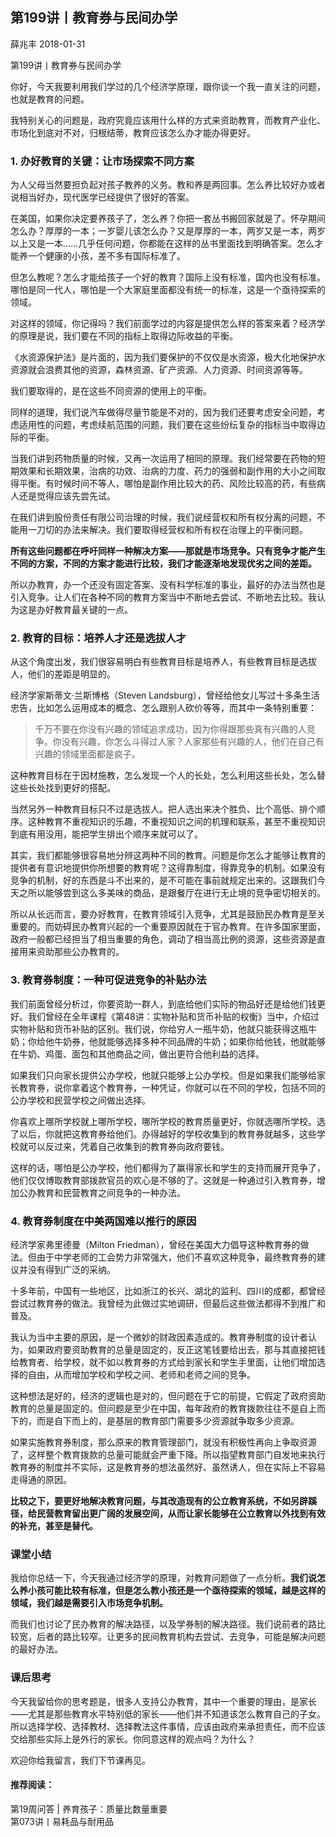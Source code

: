 

## 第199讲丨教育券与民间办学


薛兆丰
2018-01-31

第199讲丨教育券与民间办学


你好，今天我要利用我们学过的几个经济学原理，跟你谈一个我一直关注的问题，也就是教育的问题。

我特别关心的问题是，政府究竟应该用什么样的方式来资助教育，而教育产业化、市场化到底对不对，归根结蒂，教育应该怎么办才能办得更好。

### 1. 办好教育的关键：让市场探索不同方案

为人父母当然要担负起对孩子教养的义务。教和养是两回事。怎么养比较好办或者说相当好办，现代医学已经提供了很好的答案。

在美国，如果你决定要养孩子了，怎么养？你把一套丛书搬回家就是了。怀孕期间怎么办？厚厚的一本；一岁婴儿该怎么办？又是厚厚的一本，两岁又是一本，两岁以上又是一本……几乎任何问题，你都能在这样的丛书里面找到明确答案。怎么才能养一个健康的小孩，差不多有国际标准了。

但怎么教呢？怎么才能给孩子一个好的教育？国际上没有标准，国内也没有标准。哪怕是同一代人，哪怕是一个大家庭里面都没有统一的标准，这是一个亟待探索的领域。

对这样的领域，你记得吗？我们前面学过的内容是提供怎么样的答案来着？经济学的原理是说，我们要在不同的指标上取得边际收益的平衡。

《水资源保护法》是片面的，因为我们要保护的不仅仅是水资源，极大化地保护水资源就会浪费其他的资源，森林资源、矿产资源、人力资源、时间资源等等。

我们要取得的，是在这些不同资源的使用上的平衡。

同样的道理，我们说汽车做得尽量节能是不对的，因为我们还要考虑安全问题，考虑适用性的问题，考虑续航范围的问题，我们要在这些纷纭复杂的指标当中取得边际的平衡。

当我们讲到药物质量的时候，又再一次运用了相同的原理。我们经常要在药物的短期效果和长期效果，治病的功效、治病的力度、药力的强弱和副作用的大小之间取得平衡。有时候时间不等人，哪怕是副作用比较大的药、风险比较高的药，有些病人还是觉得应该先尝先试。

在我们讲到股份责任有限公司治理的时候，我们说经营权和所有权分离的问题，不能用一刀切的办法来解决。我们要取得经营权和所有权在治理上的平衡问题。

**所有这些问题都在呼吁同样一种解决方案——那就是市场竞争。只有竞争才能产生不同的方案，不同的方案才能进行比较，我们才能逐渐地发现优劣之间的差距。**

所以办教育，办一个还没有固定答案、没有科学标准的事业，最好的办法当然也是引入竞争。让人们在各种不同的教育方案当中不断地去尝试、不断地去比较。我认为这是办好教育最关键的一点。

### 2. 教育的目标：培养人才还是选拔人才

从这个角度出发，我们很容易明白有些教育目标是培养人，有些教育目标是选拔人，他们的差距是明显的。


经济学家斯蒂文·兰斯博格（Steven Landsburg），曾经给他女儿写过十多条生活忠告，比如怎么运用成本的概念、怎么跟别人砍价等等，而其中一条特别重要：

> 千万不要在你没有兴趣的领域追求成功，因为你得跟那些真有兴趣的人竞争。你没有兴趣，你怎么斗得过人家？人家那些有兴趣的人，他们在自己有兴趣的领域里面都是疯子。

这种教育目标在于因材施教，怎么发现一个人的长处，怎么利用这些长处，怎么替这些长处找到更好的搭配。

当然另外一种教育目标只不过是选拔人。把人选出来决个胜负、比个高低、排个顺序。这种教育不重视知识的乐趣，不重视知识之间的机理和联系，甚至不重视知识到底有用没用，能把学生排出个顺序来就可以了。

其实，我们都能够很容易地分辨这两种不同的教育。问题是你怎么才能够让教育的提供者有意识地提供你所想要的教育呢？这得靠制度，得靠竞争的机制。如果没有竞争的机制，好的东西是斗不出来的，是不可能在事前就规定出来的。这跟我们今天之所以能够尝到这么多美味的商品，是跟餐厅在进行无止境的竞争密切相关的。

所以从长远而言，要办好教育，在教育领域引入竞争，尤其是鼓励民办教育是至关重要的。而妨碍民办教育兴起的一个重要原因就在于官办教育。在许多国家里面，政府一般都已经担当了相当重要的角色，调动了相当高比例的资源，这些资源是直接用来资助那些公办教育的。

### 3. 教育券制度：一种可促进竞争的补贴办法

我们前面曾经分析过，你要资助一群人，到底给他们实际的物品好还是给他们钱更好。我们曾经在全年课程《第48讲：实物补贴和货币补贴的权衡》当中，介绍过实物补贴和货币补贴的区别。我们说，你给穷人一瓶牛奶，他就只能获得这瓶牛奶；你给他牛奶券，他就能够选择多种不同品牌的牛奶；如果你给他钱，他就能够在牛奶、鸡蛋、面包和其他商品之间，做出更符合他利益的选择。

如果我们只向家长提供公办学校，他就只能够上公办学校。但是如果我们能够给家长教育券，说你拿着这个教育券，一种凭证，你就可以在不同的学校，包括不同的公办学校和民营学校之间做出选择。

你喜欢上哪所学校就上哪所学校，哪所学校的教育质量更好，你就选哪所学校。选了以后，你就把这教育券给他们。办得越好的学校收集到的教育券就越多，这些学校就可以反过来，凭着自己收集到的教育券向政府要钱。

这样的话，哪怕是公办学校，他们都得为了赢得家长和学生的支持而展开竞争了，他们仅仅博取教育部拨款官员的欢心是不够的了。这就是一种通过引入教育券，增加公办教育和民营教育之间竞争的一种办法。

### 4. 教育券制度在中美两国难以推行的原因

经济学家弗里德曼（Milton Friedman），曾经在美国大力倡导这种教育券的做法。但由于中学老师的工会势力非常强大，他们不喜欢这种竞争，最终教育券的建议并没有得到广泛的采纳。

十多年前，中国有一些地区，比如浙江的长兴、湖北的监利、四川的成都，都曾经尝试过教育券的做法。我曾经为此做过实地调研，但最后这些做法都得不到推广和普及。

我认为当中主要的原因，是一个微妙的财政因素造成的。教育券制度的设计者认为，如果政府要资助教育的总量是固定的，反正这笔钱要给出去，那与其直接把钱给教育者、给学校，就不如以教育券的方式给到家长和学生手里面，让他们增加选择的自由，从而增加学校和学校之间、老师和老师之间的竞争。

这种想法是好的，经济的逻辑也是对的，但问题在于它的前提，它假定了政府资助教育的总量是固定的。但问题是至少在中国，每年政府的教育拨款往往不是自上而下的，而是自下而上的，是基层的教育部门需要多少资源就争取多少资源。

如果实施教育券制度，那么原来的教育管理部门，就没有积极性再向上争取资源了，这样整个教育拨款的总量可能就会严重下降。所以指望教育部门自发地来执行教育券的制度并不实际，这是教育券的想法虽然好、虽然诱人，但在实际上不容易走得通的原因。

**比较之下，要更好地解决教育问题，与其改造现有的公立教育系统，不如另辟蹊径，给民营教育留出更广阔的发展空间，从而让家长能够在公立教育以外找到有效的补充，甚至是替代。**

### 课堂小结

我给你总结一下，今天我通过经济学的原理，对教育问题做了一点分析。**我们说怎么养小孩可能比较有标准，但是怎么教小孩还是一个亟待探索的领域，越是这样的领域，我们越是需要引入市场竞争机制。**

而我们也讨论了民办教育的解决路径，以及学券制的解决路径。我们说前者的路比较宽，后者的路比较窄。让更多的民间教育机构去尝试、去竞争，可能是解决问题的最好办法。

### 课后思考

今天我留给你的思考题是，很多人支持公办教育，其中一个重要的理由，是家长——尤其是那些教育水平特别低的家长——他们并不知道该怎么教育自己的子女。所以选择学校、选择教材、选择教法这件事情，应该由政府来承担责任，而不应该交给那些实际上是外行的家长。你同意这样的观点吗？为什么？

欢迎你给我留言，我们下节课再见。

#### 推荐阅读：

第19周问答 | 养育孩子：质量比数量重要  
第073讲丨易耗品与耐用品  

